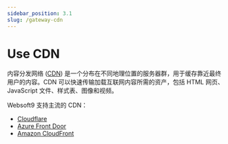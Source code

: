 ```yaml
---
sidebar_position: 3.1
slug: /gateway-cdn
---
```


# Use CDN

内容分发网络 ([CDN](https://www.cloudflare-cn.com/learning/cdn/what-is-a-cdn/)) 是一个分布在不同地理位置的服务器群，用于缓存靠近最终用户的内容。CDN 可以快速传输加载互联网内容所需的资产，包括 HTML 网页、JavaScript 文件、样式表、图像和视频。

Websoft9 支持主流的 CDN：

- [Cloudflare](https://www.cloudflare.com/)
- [Azure Front Door](https://azure.microsoft.com/zh-cn/products/frontdoor/)
- [Amazon CloudFront](https://aws.amazon.com/cn/cloudfront/)
